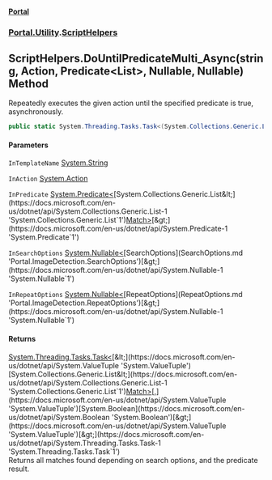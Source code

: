 #### [Portal](index.md 'index')
### [Portal.Utility](Portal.Utility.md 'Portal.Utility').[ScriptHelpers](ScriptHelpers.md 'Portal.Utility.ScriptHelpers')

## ScriptHelpers.DoUntilPredicateMulti_Async(string, Action, Predicate<List<Match>>, Nullable<SearchOptions>, Nullable<RepeatOptions>) Method

Repeatedly executes the given action until the specified predicate is true, asynchronously.

```csharp
public static System.Threading.Tasks.Task<(System.Collections.Generic.List<Portal.ImageDetection.Match> Match,bool bPredicateResult)> DoUntilPredicateMulti_Async(string InTemplateName, System.Action? InAction, System.Predicate<System.Collections.Generic.List<Portal.ImageDetection.Match>> InPredicate, System.Nullable<Portal.ImageDetection.SearchOptions> InSearchOptions=null, System.Nullable<Portal.ImageDetection.RepeatOptions> InRepeatOptions=null);
```
#### Parameters

<a name='Portal.Utility.ScriptHelpers.DoUntilPredicateMulti_Async(string,System.Action,System.Predicate_System.Collections.Generic.List_Portal.ImageDetection.Match__,System.Nullable_Portal.ImageDetection.SearchOptions_,System.Nullable_Portal.ImageDetection.RepeatOptions_).InTemplateName'></a>

`InTemplateName` [System.String](https://docs.microsoft.com/en-us/dotnet/api/System.String 'System.String')

<a name='Portal.Utility.ScriptHelpers.DoUntilPredicateMulti_Async(string,System.Action,System.Predicate_System.Collections.Generic.List_Portal.ImageDetection.Match__,System.Nullable_Portal.ImageDetection.SearchOptions_,System.Nullable_Portal.ImageDetection.RepeatOptions_).InAction'></a>

`InAction` [System.Action](https://docs.microsoft.com/en-us/dotnet/api/System.Action 'System.Action')

<a name='Portal.Utility.ScriptHelpers.DoUntilPredicateMulti_Async(string,System.Action,System.Predicate_System.Collections.Generic.List_Portal.ImageDetection.Match__,System.Nullable_Portal.ImageDetection.SearchOptions_,System.Nullable_Portal.ImageDetection.RepeatOptions_).InPredicate'></a>

`InPredicate` [System.Predicate&lt;](https://docs.microsoft.com/en-us/dotnet/api/System.Predicate-1 'System.Predicate`1')[System.Collections.Generic.List&lt;](https://docs.microsoft.com/en-us/dotnet/api/System.Collections.Generic.List-1 'System.Collections.Generic.List`1')[Match](Match.md 'Portal.ImageDetection.Match')[&gt;](https://docs.microsoft.com/en-us/dotnet/api/System.Collections.Generic.List-1 'System.Collections.Generic.List`1')[&gt;](https://docs.microsoft.com/en-us/dotnet/api/System.Predicate-1 'System.Predicate`1')

<a name='Portal.Utility.ScriptHelpers.DoUntilPredicateMulti_Async(string,System.Action,System.Predicate_System.Collections.Generic.List_Portal.ImageDetection.Match__,System.Nullable_Portal.ImageDetection.SearchOptions_,System.Nullable_Portal.ImageDetection.RepeatOptions_).InSearchOptions'></a>

`InSearchOptions` [System.Nullable&lt;](https://docs.microsoft.com/en-us/dotnet/api/System.Nullable-1 'System.Nullable`1')[SearchOptions](SearchOptions.md 'Portal.ImageDetection.SearchOptions')[&gt;](https://docs.microsoft.com/en-us/dotnet/api/System.Nullable-1 'System.Nullable`1')

<a name='Portal.Utility.ScriptHelpers.DoUntilPredicateMulti_Async(string,System.Action,System.Predicate_System.Collections.Generic.List_Portal.ImageDetection.Match__,System.Nullable_Portal.ImageDetection.SearchOptions_,System.Nullable_Portal.ImageDetection.RepeatOptions_).InRepeatOptions'></a>

`InRepeatOptions` [System.Nullable&lt;](https://docs.microsoft.com/en-us/dotnet/api/System.Nullable-1 'System.Nullable`1')[RepeatOptions](RepeatOptions.md 'Portal.ImageDetection.RepeatOptions')[&gt;](https://docs.microsoft.com/en-us/dotnet/api/System.Nullable-1 'System.Nullable`1')

#### Returns
[System.Threading.Tasks.Task&lt;](https://docs.microsoft.com/en-us/dotnet/api/System.Threading.Tasks.Task-1 'System.Threading.Tasks.Task`1')[&lt;](https://docs.microsoft.com/en-us/dotnet/api/System.ValueTuple 'System.ValueTuple')[System.Collections.Generic.List&lt;](https://docs.microsoft.com/en-us/dotnet/api/System.Collections.Generic.List-1 'System.Collections.Generic.List`1')[Match](Match.md 'Portal.ImageDetection.Match')[&gt;](https://docs.microsoft.com/en-us/dotnet/api/System.Collections.Generic.List-1 'System.Collections.Generic.List`1')[,](https://docs.microsoft.com/en-us/dotnet/api/System.ValueTuple 'System.ValueTuple')[System.Boolean](https://docs.microsoft.com/en-us/dotnet/api/System.Boolean 'System.Boolean')[&gt;](https://docs.microsoft.com/en-us/dotnet/api/System.ValueTuple 'System.ValueTuple')[&gt;](https://docs.microsoft.com/en-us/dotnet/api/System.Threading.Tasks.Task-1 'System.Threading.Tasks.Task`1')  
Returns all matches found depending on search options, and the predicate result.